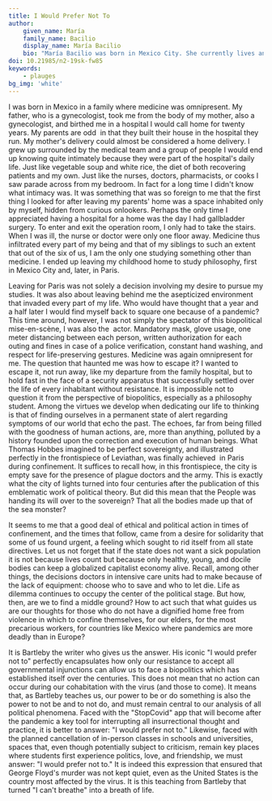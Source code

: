 ```yaml
---
title: I Would Prefer Not To
author:
    given_name: María
    family_name: Bacilio
    display_name: María Bacilio
    bio: "María Bacilio was born in Mexico City. She currently lives and studies in Paris where she is a first year PhD student in Philosophy at the École Normale Supérieure (ENS). She holds an MA in Contemporary Philosophy from the ENS and a BA in Philosophy from the Universidad Nacional Autónoma de México."
doi: 10.21985/n2-19sk-fw85
keywords:
    - plauges
bg_img: 'white'
---
```


I was born in Mexico in a family where medicine was omnipresent. My father, who is a gynecologist, took me from the body of my mother, also a gynecologist, and birthed me in a hospital I would call home for twenty years. My parents are odd  in that they built their house in the hospital they run. My mother's delivery could almost be considered a home delivery. I grew up surrounded by the medical team and a group of people I would end up knowing quite intimately because they were part of the hospital's daily life. Just like vegetable soup and white rice, the diet of both recovering patients and my own. Just like the nurses, doctors, pharmacists, or cooks I saw parade across from my bedroom. In fact for a long time I didn't know what intimacy was. It was something that was so foreign to me that the first thing I looked for after leaving my parents' home was a space inhabited only by myself, hidden from curious onlookers. Perhaps the only time I appreciated having a hospital for a home was the day I had gallbladder surgery. To enter and exit the operation room, I only had to take the stairs. When I was ill, the nurse or doctor were only one floor away. Medicine thus infiltrated every part of my being and that of my siblings to such an extent that out of the six of us, I am the only one studying something other than medicine. I ended up leaving my childhood home to study philosophy, first in Mexico City and, later, in Paris.

Leaving for Paris was not solely a decision involving my desire to pursue my studies. It was also about leaving behind me the asepticized environment that invaded every part of my life. Who would have thought that a year and a half later I would find myself back to square one because of a pandemic? This time around, however, I was not simply the spectator of this biopolitical mise-en-scène, I was also the  actor. Mandatory mask, glove usage, one meter distancing between each person, written authorization for each outing and fines in case of a police verification, constant hand washing, and respect for life-preserving gestures. Medicine was again omnipresent for me. The question that haunted me was how to escape it? I wanted to escape it, not run away, like my departure from the family hospital, but to hold fast in the face of a security apparatus that successfully settled over the life of every inhabitant without resistance. It is impossible not to question it from the perspective of biopolitics, especially as a philosophy student. Among the virtues we develop when dedicating our life to thinking is that of finding ourselves in a permanent state of alert regarding symptoms of our world that echo the past. The echoes, far from being filled with the goodness of human actions, are, more than anything, polluted by a history founded upon the correction and execution of human beings. What Thomas Hobbes imagined to be perfect sovereignty, and illustrated perfectly in the frontispiece of Leviathan, was finally achieved  in Paris during confinement. It suffices to recall how, in this frontispiece, the city is empty save for the presence of plague doctors and the army. This is exactly what the city of lights turned into four centuries after the publication of this emblematic work of political theory. But did this mean that the People was handing its will over to the sovereign? That all the bodies made up that of the sea monster?

It seems to me that a good deal of ethical and political action in times of confinement, and the times that follow, came from a desire for solidarity that some of us found urgent, a feeling which sought to rid itself from all state directives. Let us not forget that if the state does not want a sick population it is not because lives count but because only healthy, young, and docile bodies can keep a globalized capitalist economy alive. Recall, among other things, the decisions doctors in intensive care units had to make because of the lack of equipment: choose who to save and who to let die. Life as dilemma continues to occupy the center of the political stage. But how, then, are we to find a middle ground? How to act such that what guides us are our thoughts for those who do not have a dignified home free from violence in which to confine themselves, for our elders, for the most precarious workers, for countries like Mexico where pandemics are more deadly than in Europe?

It is Bartleby the writer who gives us the answer. His iconic "I would prefer not to" perfectly encapsulates how only our resistance to accept all governmental injunctions can allow us to face a biopolitics which has established itself over the centuries. This does not mean that no action can occur during our cohabitation with the virus (and those to come). It means that, as Bartleby teaches us, our power to be or do something is also the power to not be and to not do, and must remain central to our analysis of all political phenomena. Faced with the "StopCovid" app that will become after the pandemic a key tool for interrupting all insurrectional thought and practice, it is better to answer: "I would prefer not to." Likewise, faced with the planned cancellation of in-person classes in schools and universities, spaces that, even though potentially subject to criticism, remain key places where students first experience politics, love, and friendship, we must answer: "I would prefer not to." It is indeed this expression that ensured that George Floyd's murder was not kept quiet, even as the United States is the country most affected by the virus. It is this teaching from Bartleby that turned "I can't breathe" into a breath of life.
